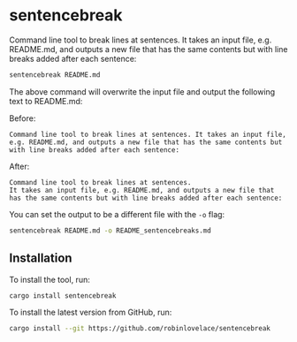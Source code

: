 # sentencebreak

Command line tool to break lines at sentences. It takes an input file, e.g. README.md, and outputs a new file that has the same contents but with line breaks added after each sentence:

```bash
sentencebreak README.md
```

The above command will overwrite the input file and output the following text to README.md:

Before:

```text
Command line tool to break lines at sentences. It takes an input file, e.g. README.md, and outputs a new file that has the same contents but with line breaks added after each sentence:
```

After:

```text
Command line tool to break lines at sentences.
It takes an input file, e.g. README.md, and outputs a new file that has the same contents but with line breaks added after each sentence:
```

You can set the output to be a different file with the `-o` flag:


```bash
sentencebreak README.md -o README_sentencebreaks.md
```

## Installation

To install the tool, run:

```bash
cargo install sentencebreak
```

To install the latest version from GitHub, run:

```bash
cargo install --git https://github.com/robinlovelace/sentencebreak
```